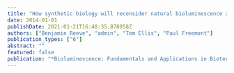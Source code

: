 ```yaml
---
title: "How synthetic biology will reconsider natural bioluminescence and its applications"
date: 2014-01-01
publishDate: 2021-01-21T16:48:35.878058Z
authors: ["Benjamin Reeve", "admin", "Tom Ellis", "Paul Freemont"]
publication_types: ["6"]
abstract: ""
featured: false
publication: "*Bioluminescence: Fundamentals and Applications in Biotechnology-Volume 2*"
---
```


